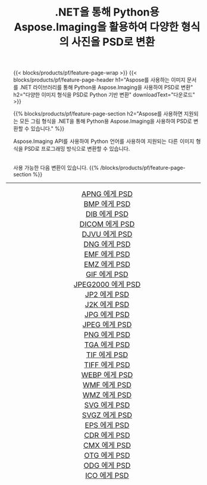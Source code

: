 ﻿---
title: .NET을 통해 Python용 Aspose.Imaging을 활용하여 다양한 형식의 사진을 PSD로 변환 
weight: 3920
url: /ko/python-net/conversion/to/psd 
lang: ko
langdirlevel: 2
locales: zh-hans,ja,it,ru,de,es,fr,nl,id,lt,pl,pt,vi,tr,ko,zh-hant,ar,hi,th,sv,cs,uk,he
description: .NET 라이브러리를 통해 Python용 Aspose.Imaging을 사용하여 다양한 형식을 PSD로 변환할 수 있습니다.
---

{{< blocks/products/pf/feature-page-wrap >}}
{{< blocks/products/pf/feature-page-header h1="Aspose를 사용하는 이미지 문서를 .NET 라이브러리를 통해 Python용 Aspose.Imaging을 사용하여 PSD로 변환" h2="다양한 이미지 형식을 PSD로 Python 기반 변환" downloadText="다운로드" >}}


{{% blocks/products/pf/feature-page-section  h2="Aspose를 사용하면 지원되는 모든 그림 형식을 .NET을 통해 Python용 Aspose.Imaging을 사용하여 PSD로 변환할 수 있습니다." %}}
<p align=justify>Aspose.Imaging API를 사용하여 Python 언어를 사용하여 지원되는 다른 이미지 형식을 PSD로 프로그래밍 방식으로 변환할 수 있습니다.</p>
<br/>
사용 가능한 다음 변환이 있습니다.
{{% /blocks/products/pf/feature-page-section %}}
<div class="container-fluid productfamilypage bg-gray">
    <div class="convertypes bg-gray agp-content section">
        <div class="container">
		<hr style="margin-left:-20px;"/>
		<div class="row other-converters" style="gap: 10px;font-size: 19px;text-align:center;">
		    <div class='col-md-2 other-converter remove-lp remove-rp'><a href="/imaging/ko/python-net/conversion/apng-to-psd" style="padding:15px;">APNG 에게 PSD</a></div>
<div class='col-md-2 other-converter remove-lp remove-rp'><a href="/imaging/ko/python-net/conversion/bmp-to-psd" style="padding:15px;">BMP 에게 PSD</a></div>
<div class='col-md-2 other-converter remove-lp remove-rp'><a href="/imaging/ko/python-net/conversion/dib-to-psd" style="padding:15px;">DIB 에게 PSD</a></div>
<div class='col-md-2 other-converter remove-lp remove-rp'><a href="/imaging/ko/python-net/conversion/dicom-to-psd" style="padding:15px;">DICOM 에게 PSD</a></div>
<div class='col-md-2 other-converter remove-lp remove-rp'><a href="/imaging/ko/python-net/conversion/djvu-to-psd" style="padding:15px;">DJVU 에게 PSD</a></div>
<div class='col-md-2 other-converter remove-lp remove-rp'><a href="/imaging/ko/python-net/conversion/dng-to-psd" style="padding:15px;">DNG 에게 PSD</a></div>
<div class='col-md-2 other-converter remove-lp remove-rp'><a href="/imaging/ko/python-net/conversion/emf-to-psd" style="padding:15px;">EMF 에게 PSD</a></div>
<div class='col-md-2 other-converter remove-lp remove-rp'><a href="/imaging/ko/python-net/conversion/emz-to-psd" style="padding:15px;">EMZ 에게 PSD</a></div>
<div class='col-md-2 other-converter remove-lp remove-rp'><a href="/imaging/ko/python-net/conversion/gif-to-psd" style="padding:15px;">GIF 에게 PSD</a></div>
<div class='col-md-2 other-converter remove-lp remove-rp'><a href="/imaging/ko/python-net/conversion/jpeg2000-to-psd" style="padding:15px;">JPEG2000 에게 PSD</a></div>
<div class='col-md-2 other-converter remove-lp remove-rp'><a href="/imaging/ko/python-net/conversion/jp2-to-psd" style="padding:15px;">JP2 에게 PSD</a></div>
<div class='col-md-2 other-converter remove-lp remove-rp'><a href="/imaging/ko/python-net/conversion/j2k-to-psd" style="padding:15px;">J2K 에게 PSD</a></div>
<div class='col-md-2 other-converter remove-lp remove-rp'><a href="/imaging/ko/python-net/conversion/jpg-to-psd" style="padding:15px;">JPG 에게 PSD</a></div>
<div class='col-md-2 other-converter remove-lp remove-rp'><a href="/imaging/ko/python-net/conversion/jpeg-to-psd" style="padding:15px;">JPEG 에게 PSD</a></div>
<div class='col-md-2 other-converter remove-lp remove-rp'><a href="/imaging/ko/python-net/conversion/png-to-psd" style="padding:15px;">PNG 에게 PSD</a></div>
<div class='col-md-2 other-converter remove-lp remove-rp'><a href="/imaging/ko/python-net/conversion/tga-to-psd" style="padding:15px;">TGA 에게 PSD</a></div>
<div class='col-md-2 other-converter remove-lp remove-rp'><a href="/imaging/ko/python-net/conversion/tif-to-psd" style="padding:15px;">TIF 에게 PSD</a></div>
<div class='col-md-2 other-converter remove-lp remove-rp'><a href="/imaging/ko/python-net/conversion/tiff-to-psd" style="padding:15px;">TIFF 에게 PSD</a></div>
<div class='col-md-2 other-converter remove-lp remove-rp'><a href="/imaging/ko/python-net/conversion/webp-to-psd" style="padding:15px;">WEBP 에게 PSD</a></div>
<div class='col-md-2 other-converter remove-lp remove-rp'><a href="/imaging/ko/python-net/conversion/wmf-to-psd" style="padding:15px;">WMF 에게 PSD</a></div>
<div class='col-md-2 other-converter remove-lp remove-rp'><a href="/imaging/ko/python-net/conversion/wmz-to-psd" style="padding:15px;">WMZ 에게 PSD</a></div>
<div class='col-md-2 other-converter remove-lp remove-rp'><a href="/imaging/ko/python-net/conversion/svg-to-psd" style="padding:15px;">SVG 에게 PSD</a></div>
<div class='col-md-2 other-converter remove-lp remove-rp'><a href="/imaging/ko/python-net/conversion/svgz-to-psd" style="padding:15px;">SVGZ 에게 PSD</a></div>
<div class='col-md-2 other-converter remove-lp remove-rp'><a href="/imaging/ko/python-net/conversion/eps-to-psd" style="padding:15px;">EPS 에게 PSD</a></div>
<div class='col-md-2 other-converter remove-lp remove-rp'><a href="/imaging/ko/python-net/conversion/cdr-to-psd" style="padding:15px;">CDR 에게 PSD</a></div>
<div class='col-md-2 other-converter remove-lp remove-rp'><a href="/imaging/ko/python-net/conversion/cmx-to-psd" style="padding:15px;">CMX 에게 PSD</a></div>
<div class='col-md-2 other-converter remove-lp remove-rp'><a href="/imaging/ko/python-net/conversion/otg-to-psd" style="padding:15px;">OTG 에게 PSD</a></div>
<div class='col-md-2 other-converter remove-lp remove-rp'><a href="/imaging/ko/python-net/conversion/odg-to-psd" style="padding:15px;">ODG 에게 PSD</a></div>
<div class='col-md-2 other-converter remove-lp remove-rp'><a href="/imaging/ko/python-net/conversion/ico-to-psd" style="padding:15px;">ICO 에게 PSD</a></div>
                </div>
        </div>
    </div>
</div>
<br/>

